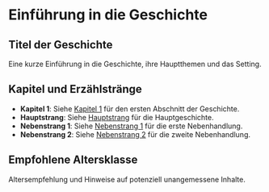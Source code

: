 # Einführung in die Geschichte

## Titel der Geschichte
Eine kurze Einführung in die Geschichte, ihre Hauptthemen und das Setting.

## Kapitel und Erzählstränge

- **Kapitel 1**: Siehe [Kapitel 1](Kapitel1.md) für den ersten Abschnitt der Geschichte.
- **Hauptstrang**: Siehe [Hauptstrang](Erzählstränge/Hauptstrang.md) für die Hauptgeschichte.
- **Nebenstrang 1**: Siehe [Nebenstrang 1](Erzählstränge/Nebenstrang1.md) für die erste Nebenhandlung.
- **Nebenstrang 2**: Siehe [Nebenstrang 2](Erzählstränge/Nebenstrang2.md) für die zweite Nebenhandlung.

## Empfohlene Altersklasse
Altersempfehlung und Hinweise auf potenziell unangemessene Inhalte.
